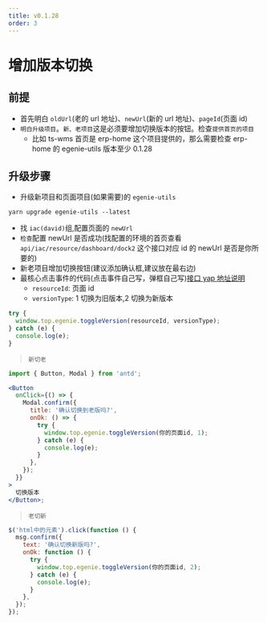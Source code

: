 ```yaml
---
title: v0.1.28
order: 3
---
```


# 增加版本切换

## 前提

- 首先明白 `oldUrl`(老的 url 地址)、`newUrl`(新的 url 地址)、`pageId`(页面 id)
- `明白升级项目`。`新、老项目`这是必须要增加切换版本的按钮。检查`提供首页的项目`
  - 比如 ts-wms 首页是 erp-home 这个项目提供的，那么需要检查 erp-home 的 egenie-utils 版本至少 0.1.28

## 升级步骤

- 升级新项目和页面项目(如果需要)的 `egenie-utils`

```
yarn upgrade egenie-utils --latest
```

- 找 `iac(david)`组,配置页面的 `newUrl`
- `检查`配置 newUrl 是否成功(找配置的环境的首页查看 `api/iac/resource/dashboard/dock2` 这个接口对应 id 的 newUrl 是否是你所要的)
- 新老项目增加切换按钮(建议添加确认框,建议放在最右边)
- 最核心点击事件的代码(点击事件自己写，弹框自己写)[接口 yap 地址说明](http://192.168.200.91:3000/project/29/interface/api/62443)
  - `resourceId`: 页面 id
  - `versionType`: 1 切换为旧版本,2 切换为新版本

```js
try {
  window.top.egenie.toggleVersion(resourceId, versionType);
} catch (e) {
  console.log(e);
}
```

> `新切老`

```jsx | pure
import { Button, Modal } from 'antd';

<Button
  onClick={() => {
    Modal.confirm({
      title: '确认切换到老版吗?',
      onOk: () => {
        try {
          window.top.egenie.toggleVersion(你的页面id, 1);
        } catch (e) {
          console.log(e);
        }
      },
    });
  }}
>
  切换版本
</Button>;
```

> `老切新`

```js | pure
$('html中的元素').click(function () {
  msg.confirm({
    text: '确认切换新版吗?',
    onOk: function () {
      try {
        window.top.egenie.toggleVersion(你的页面id, 2);
      } catch (e) {
        console.log(e);
      }
    },
  });
});
```
